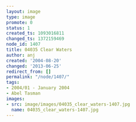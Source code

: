 ```yaml
---
layout: image
type: image
promote: 0
status: 1
created_ts: 1093016811
changed_ts: 1372159469
node_id: 1407
title: 04035 Clear Waters
author: anj
created: '2004-08-20'
changed: '2013-06-25'
redirect_from: []
permalink: "/node/1407/"
tags:
- 2004/01 - January 2004
- Abel Tasman
images:
- src: image/images/04035_clear_waters-1407.jpg
  name: 04035_clear_waters-1407.jpg
---
```


